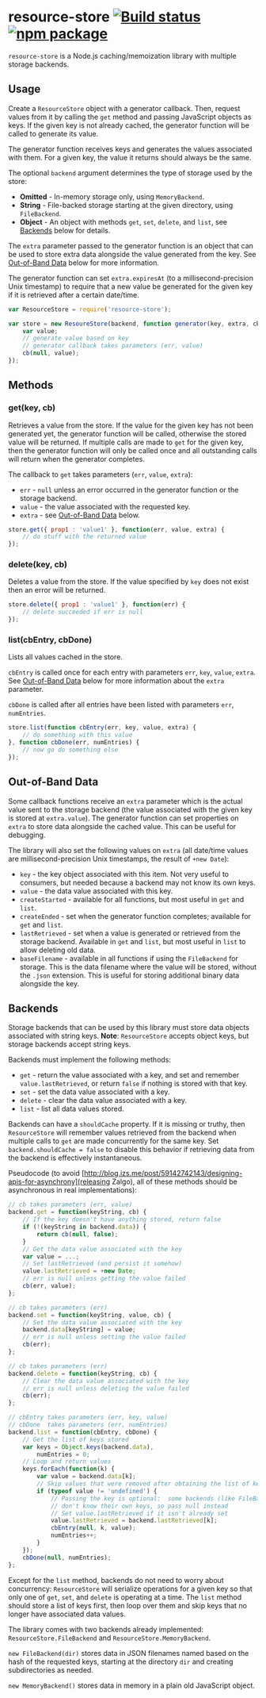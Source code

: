 # resource-store [![Build status](https://img.shields.io/travis/nylen/resource-store.svg?style=flat)](https://travis-ci.org/nylen/resource-store) [![npm package](http://img.shields.io/npm/v/resource-store.svg?style=flat)](https://www.npmjs.org/package/resource-store)

`resource-store` is a Node.js caching/memoization library with multiple storage
backends.

## Usage

Create a `ResourceStore` object with a generator callback.  Then, request
values from it by calling the `get` method and passing JavaScript objects as
keys.  If the given key is not already cached, the generator function will be
called to generate its value.

The generator function receives keys and generates the values associated with
them.  For a given key, the value it returns should always be the same.

The optional `backend` argument determines the type of storage used by the store:

- **Omitted** - In-memory storage only, using `MemoryBackend`.
- **String** - File-backed storage starting at the given directory, using
  `FileBackend`.
- **Object** - An object with methods `get`, `set`, `delete`, and `list`, see
  [Backends](#backends) below for details.

The `extra` parameter passed to the generator function is an object that can be
used to store extra data alongside the value generated from the key.  See
[Out-of-Band Data](#out-of-band-data) below for more information.

The generator function can set `extra.expiresAt` (to a millisecond-precision
Unix timestamp) to require that a new value be generated for the given key if
it is retrieved after a certain date/time.

```js
var ResourceStore = require('resource-store');

var store = new ResoureStore(backend, function generator(key, extra, cb) {
    var value;
    // generate value based on key
    // generator callback takes parameters (err, value)
    cb(null, value);
});
```

## Methods

### get(key, cb)

Retrieves a value from the store.  If the value for the given key has not been
generated yet, the generator function will be called, otherwise the stored
value will be returned.  If multiple calls are made to `get` for the given key,
then the generator function will only be called once and all outstanding calls
will return when the generator completes.

The callback to `get` takes parameters (`err`, `value`, `extra`):

- `err` - `null` unless an error occurred in the generator function or the
  storage backend.
- `value` - the value associated with the requested key.
- `extra` - see [Out-of-Band Data](#out-of-band-data) below.

```js
store.get({ prop1 : 'value1' }, function(err, value, extra) {
    // do stuff with the returned value
});
```

### delete(key, cb)

Deletes a value from the store.  If the value specified by `key` does not exist
then an error will be returned.

```js
store.delete({ prop1 : 'value1' }, function(err) {
    // delete succeeded if err is null
});
```

### list(cbEntry, cbDone)

Lists all values cached in the store.

`cbEntry` is called once for each entry with parameters `err`, `key`, `value`,
`extra`.  See [Out-of-Band Data](#out-of-band-data) below for more information
about the `extra` parameter.

`cbDone` is called after all entries have been listed with parameters `err`,
`numEntries`.

```js
store.list(function cbEntry(err, key, value, extra) {
    // do something with this value
}, function cbDone(err, numEntries) {
    // now go do something else
});
```

## Out-of-Band Data

Some callback functions receive an `extra` parameter which is the actual value
sent to the storage backend (the value associated with the given key is stored
at `extra.value`).  The generator function can set properties on `extra` to
store data alongside the cached value.  This can be useful for debugging.

The library will also set the following values on `extra` (all date/time values
are millisecond-precision Unix timestamps, the result of `+new Date`):

- `key` - the key object associated with this item.  Not very useful to
  consumers, but needed because a backend may not know its own keys.
- `value` - the data value associated with this key.
- `createStarted` - available for all functions, but most useful in `get` and
  `list`.
- `createEnded` - set when the generator function completes; available for
  `get` and `list`.
- `lastRetrieved` - set when a value is generated or retrieved from the storage
  backend.  Available in `get` and `list`, but most useful in `list` to allow
  deleting old data.
- `baseFilename` - available in all functions if using the `FileBackend` for
  storage.  This is the data filename where the value will be stored, without
  the `.json` extension.  This is useful for storing additional binary data
  alongside the key.

## Backends

Storage backends that can be used by this library must store data objects
associated with string keys.  **Note**: `ResourceStore` accepts object keys,
but storage backends accept string keys.

Backends must implement the following methods:

- `get` - return the value associated with a key, and set and remember
  `value.lastRetrieved`, or return `false` if nothing is stored with that key.
- `set` - set the data value associated with a key.
- `delete` - clear the data value associated with a key.
- `list` - list all data values stored.

Backends can have a `shouldCache` property.  If it is missing or truthy, then
`ResourceStore` will remember values retrieved from the backend when multiple
calls to `get` are made concurrently for the same key.  Set
`backend.shouldCache = false` to disable this behavior if retrieving data from
the backend is effectively instantaneous.

Pseudocode (to avoid
[http://blog.izs.me/post/59142742143/designing-apis-for-asynchrony](releasing Zalgo),
all of these methods should be asynchronous in real implementations):

```js
// cb takes parameters (err, value)
backend.get = function(keyString, cb) {
    // If the key doesn't have anything stored, return false
    if (!(keyString in backend.data)) {
        return cb(null, false);
    }
    // Get the data value associated with the key
    var value = ...;
    // Set lastRetrieved (and persist it somehow)
    value.lastRetrieved = +new Date;
    // err is null unless getting the value failed
    cb(err, value);
};

// cb takes parameters (err)
backend.set = function(keyString, value, cb) {
    // Set the data value associated with the key
    backend.data[keyString] = value;
    // err is null unless setting the value failed
    cb(err);
};

// cb takes parameters (err)
backend.delete = function(keyString, cb) {
    // Clear the data value associated with the key
    // err is null unless deleting the value failed
    cb(err);
};

// cbEntry takes parameters (err, key, value)
// cbDone  takes parameters (err, numEntries)
backend.list = function(cbEntry, cbDone) {
    // Get the list of keys stored
    var keys = Object.keys(backend.data),
        numEntries = 0;
    // Loop and return values
    keys.forEach(function(k) {
        var value = backend.data[k];
        // Skip values that were removed after obtaining the list of keys
        if (typeof value != 'undefined') {
            // Passing the key is optional:  some backends (like FileBackend)
            // don't know their own keys, so pass null instead
            // Set value.lastRetrieved if it isn't already set
            value.lastRetrieved = backend.lastRetrieved[k];
            cbEntry(null, k, value);
            numEntries++;
        }
    });
    cbDone(null, numEntries);
};
```

Except for the `list` method, backends do not need to worry about concurrency:
`ResourceStore` will serialize operations for a given key so that only one of
`get`, `set`, and `delete` is operating at a time.  The `list` method should
store a list of keys first, then loop over them and skip keys that no longer
have associated data values.

The library comes with two backends already implemented:
`ResourceStore.FileBackend` and `ResourceStore.MemoryBackend`.

`new FileBackend(dir)` stores data in JSON filenames named based on the hash of
the requested keys, starting at the directory `dir` and creating subdirectories
as needed.

`new MemoryBackend()` stores data in memory in a plain old JavaScript object.
